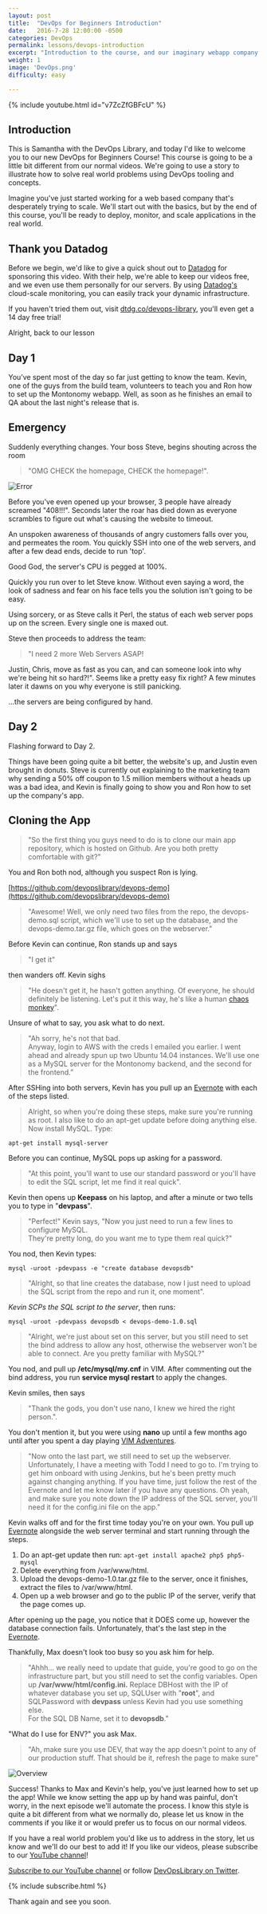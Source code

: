 ```yaml
---
layout: post
title:  "DevOps for Beginners Introduction"
date:   2016-7-28 12:00:00 -0500
categories: DevOps
permalink: lessons/devops-introduction
excerpt: "Introduction to the course, and our imaginary webapp company: Montonomy.com."
weight: 1
image: 'DevOps.png'
difficulty: easy

---
```

{% include youtube.html id="v7ZcZfGBFcU" %}

Introduction
------------
This is Samantha with the DevOps Library, and today I'd like to welcome you to
our new DevOps for Beginners Course!  This course is going to be a little bit
different from our normal videos.  We're going to use a story to illustrate how
to solve real world problems using DevOps tooling and concepts.

Imagine you've just started working for a web based company that's desperately
trying to scale.  We'll start out with the basics, but by the end of this
course, you'll be ready to deploy, monitor, and scale applications in the real
world.

Thank you Datadog
-----------------
Before we begin, we'd like to give a quick shout out to
[Datadog](http://dtdg.co/devops-library) for sponsoring this video.  With their
help, we're able to keep our videos free, and we even use them personally for
our servers.  By using [Datadog's](http://dtdg.co/devops-library) cloud-scale
monitoring, you can easily track your dynamic infrastructure.  

If you haven't tried them out, visit
[dtdg.co/devops-library](http://dtdg.co/devops-library), you'll even get a 14
day free trial!

Alright, back to our lesson

Day 1
-----
You’ve spent most of the day so far just getting to know the team.  Kevin, one
of the guys from the build team, volunteers to teach you and Ron how to set up
the Montonomy webapp.  Well, as soon as he finishes an email to QA about the
last night's release that is.

Emergency
---------
Suddenly everything changes.  Your boss Steve, begins shouting across the room

> "OMG CHECK the homepage, CHECK the homepage!".

![Error](/images/408.jpg)

Before you've even opened up your browser, 3 people have already screamed
"408!!!".  Seconds later the roar has died down as everyone scrambles to figure
out what's causing the website to timeout.

An unspoken awareness of thousands of angry customers falls over you, and
permeates the room.  You quickly SSH into one of the web servers, and after a
few dead ends, decide to run 'top'.

Good God, the server's CPU is pegged at 100%.

Quickly you run over to let Steve know.  Without even saying a word, the look of
sadness and fear on his face tells you the solution isn't going to be easy.

Using sorcery, or as Steve calls it Perl, the status of each web server pops up
on the screen.  Every single one is maxed out.

Steve then proceeds to address the team:  

> "I need 2 more Web Servers ASAP!

Justin, Chris, move as fast as you can, and can someone look into why we're
being hit so hard?!".
Seems like a pretty easy fix right? A few minutes later it dawns on you why
everyone is still panicking.  

...the servers are being configured by hand.

Day 2
-----
Flashing forward to Day 2.  

Things have been going quite a bit better, the website's up, and Justin even
brought in donuts.  Steve is currently out explaining to the marketing team why
sending a 50% off coupon to 1.5 million members without a heads up was a bad
idea, and Kevin is finally going to show you and Ron how to set up the company's
app.

Cloning the App
---------------
> "So the first thing you guys need to do is to clone our main app repository,
> which is hosted on Github.  Are you both pretty comfortable with git?"

You and Ron both nod, although you suspect Ron is lying.

[https://github.com/devopslibrary/devops-demo](https://github.com/devopslibrary/devops-demo)

> "Awesome!  Well, we only need two files from the repo, the devops-demo.sql
> script, which we'll use to set up the database, and the devops-demo.tar.gz file,
> which goes on the webserver."

Before Kevin can continue, Ron stands up and says

>"I get it"

then wanders off.  Kevin sighs

> "He doesn't get it, he hasn't gotten anything.  Of everyone, he
> should definitely be listening.  Let's put it this way, he's like a human
> [chaos monkey](http://techblog.netflix.com/2012/07/chaos-monkey-released-into-wild.html)".

Unsure of what to say, you ask what to do next.  

> "Ah sorry, he's not that bad.  
> Anyway, login to AWS with the creds I emailed you earlier.  I went ahead and
> already spun up two Ubuntu 14.04 instances.  We'll use one as a MySQL server
> for the Montonomy backend, and the second for the frontend.”

After SSHing into both servers, Kevin has you pull up an [Evernote](http://www.evernote.com/l/AnvdBaIF3MpERJT4bOdzuQA6ZIC_ZHn2AJA/) with each
of the steps listed.  

> Alright, so when you're doing these steps, make sure
> you're running as root.  I also like to do an apt-get update before doing
> anything else.  Now install MySQL.  Type:

```
apt-get install mysql-server
```

Before you can continue, MySQL pops up asking for a password.

> "At this point, you'll want to use our standard password or you'll have to edit
> the SQL script, let me find it real quick".

Kevin then opens up **Keepass** on his laptop, and after a minute or two tells
you to type in "**devpass**".

> "Perfect!" Kevin says, "Now you just need to run a few lines to configure MySQL.  
> They're pretty long, do you want me to type them real quick?"

You nod, then Kevin types:

```
mysql -uroot -pdevpass -e "create database devopsdb"
```

> "Alright, so that line creates the database, now I just need to upload the SQL
> script from the repo and run it, one moment".

*Kevin SCPs the SQL script to the server*, then runs:

```
mysql -uroot -pdevpass devopsdb < devops-demo-1.0.sql
```

> "Alright, we're just about set on this server, but you still need to set the
> bind address to allow any host, otherwise the webserver won't be able to
> connect.  Are you pretty familiar with MySQL?"

You nod, and pull up **/etc/mysql/my.cnf** in VIM.  After commenting out the
bind address, you run **service mysql restart** to apply the changes.

Kevin smiles, then says

>"Thank the gods, you don't use nano, I knew we hired the right person.".

You don't mention it, but you were using **nano** up until a few months ago
until after you spent a day playing [VIM Adventures](http://www.vim-adventures.com).

> "Now onto the last part, we still need to set up the webserver.  
> Unfortunately, I have a meeting with Todd I need to go to.  I'm trying to get
> him onboard with using Jenkins, but he's been pretty much against changing
> anything.  If you have time, just follow the rest of the Evernote and let me
> know later if you have any questions.  Oh yeah, and make sure you note down
> the IP address of the SQL server, you'll need it for the config.ini file on
> the app."

Kevin walks off and for the first time today you're on your own.  You pull up
[Evernote](http://www.evernote.com/l/AnvdBaIF3MpERJT4bOdzuQA6ZIC_ZHn2AJA/)
alongside the web server terminal and start running through the steps.

1. Do an apt-get update then run: ```apt-get install apache2 php5 php5-mysql```
2. Delete everything from /var/www/html.
3. Upload the devops-demo-1.0.tar.gz file to the server, once it finishes,
extract the files to /var/www/html.
4. Open up a web browser and go to the public IP of the server, verify that the
page comes up.

After opening up the page, you notice that it DOES come up, however the database
connection fails.  Unfortunately, that's the last step in the [Evernote](http://www.evernote.com/l/AnvdBaIF3MpERJT4bOdzuQA6ZIC_ZHn2AJA/).  

Thankfully, Max doesn't look too busy so you ask him for help.

> "Ahhh... we really need to update that guide, you're good to go on the
> infrastructure part, but you still need to set the config variables.  Open up
> **/var/www/html/config.ini.**
> Replace DBHost with the IP of whatever database you set up, SQLUser with
> "**root**", and SQLPassword with **devpass** unless Kevin had you use something else.  
> For the SQL DB Name, set it to **devopsdb**."

"What do I use for ENV?" you ask Max.  

> "Ah, make sure you use DEV, that way the app doesn't point to any of our
> production stuff.  That should be it, refresh the page to make sure"

![Overview](/images/overview.png)

Success!  Thanks to Max and Kevin's help, you've just learned how to set up the
app!  While we know setting the app up by hand was painful, don't worry, in the
next episode we'll automate the process.  I know this style is quite a bit
different from what we normally do, please let us know in the comments if you
like it or would prefer us to focus on our normal videos.

If you have a real world problem you'd like us to address in the story, let us
know and we'll do our best to add it!  If you like our videos, please subscribe
to our [YouTube channel](https://www.youtube.com/channel/UCOnioSzUZS-ZqsRnf38V2nA?sub_confirmation=1)!  

[Subscribe to our YouTube channel](https://www.youtube.com/channel/UCOnioSzUZS-ZqsRnf38V2nA?sub_confirmation=1) or follow [DevOpsLibrary on Twitter](https://twitter.com/intent/user?screen_name=devopslibrary).  

{% include subscribe.html %}

Thank again and see you soon.
